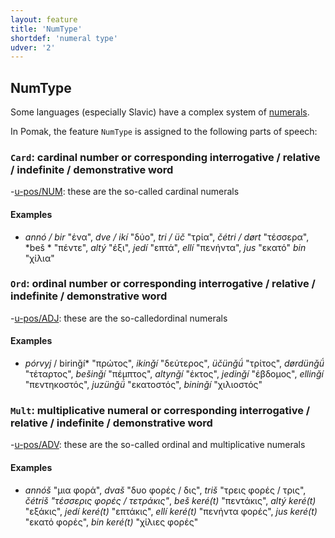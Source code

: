 ```yaml
---
layout: feature
title: 'NumType'
shortdef: 'numeral type'
udver: '2'
---
```


## NumType

Some languages (especially Slavic) have a complex system of [numerals](../../u/pos/NUM). 
<!--For example, in the school grammar of Czech, the main part of speech is "numeral", it includes almost everything 
where counting is involved and there are various subtypes. It also includes interrogative, relative, indefinite and demonstrative words 
referring to numbers (words like *kolik / how many, tolik / so many, několik / some, a few),* so at the same time we may have a non-empty 
value of [PronType](PronType.html).  (In English, these words are called quantifiers and they are considered a subgroup of 
[determiners](../../u/pos/DET).)-->

In Pomak, the feature `NumType` is assigned to the following parts of speech:

### <a name="Card">`Card`</a>: cardinal number or corresponding interrogative / relative / indefinite / demonstrative word
-[u-pos/NUM](../../u/pos/NUM.html): these are the so-called cardinal numerals

#### Examples

- *annó / bir* "ένα", *dve / ikí* "δύο", *tri / üč* "τρία", *čétri / dørt* "τέσσερα", *beš * "πέντε", *altý* "έξι", *jedí* "επτά",
*ellí* "πενήντα", *jus* "εκατό" *bin* "χίλια"

### <a name="Ord">`Ord`</a>: ordinal number or corresponding interrogative / relative / indefinite / demonstrative word

-[u-pos/ADJ](../../u/pos/ADJ.html): these are the so-calledordinal numerals

#### Examples

- *pórvyj* / birinǧí* "πρώτος", *ikinǧí* "δεύτερος", *üčünǧǘ* "τρίτος", *dørdünǧǘ* "τέταρτος", *bešinǧí* "πέμπτος", *altynǧí* "έκτος", *jedinǧí* "έβδομος", *ellinǧí* "πεντηκοστός", *juzünǧǘ* "εκατοστός", *bininǧí* "χιλιοστός"

### <a name="Mult">`Mult`</a>: multiplicative numeral or corresponding interrogative / relative / indefinite / demonstrative word

-[u-pos/ADV](../../u/pos/ADV.html): these are the so-called ordinal and multiplicative numerals

#### Examples

- *annóš* "μια φορά", *dvaš* "δυο φορές / δις", *triš* "τρεις φορές / τρις", *čétriš "τέσσερις φορές / τετράκις"*, *beš keré(t)* "πεντάκις", *altý keré(t)* "εξάκις", *jedí keré(t)* "επτάκις", *ellí keré(t)* "πενήντα φορές", *jus keré(t)* "εκατό φορές", *bin keré(t)* "χίλιες φορές"

<!-- Interlanguage links updated So kvě 14 19:02:27 CEST 2022 -->
